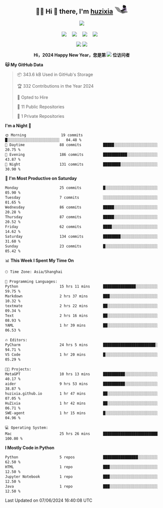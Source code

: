 <div align="center">

## :woman_technologist: Hi 👋 there, I'm [huzixia](https://huzixia.github.io/) <img height="30" src="images/work.gif" />

  <!-- dynamic typing effect 动态打字效果 -->
  <div>
    <a href="https://huzixia.github.io/">
      <img src="https://readme-typing-svg.demolab.com?font=Fira+Code&pause=1000&width=435&lines=console.log(%22Hello%2C%20World%22);胡同学祝您心想事成!&center=true&size=27" />
    </a>
  </div>

  <div>&nbsp;</div>

  <!-- profile logo 个人资料徽标 -->
  <div>
    <a href="https://huzixia.github.io/"><img src="https://img.shields.io/badge/Website-博客-orange" /></a>&emsp;
    <a href="https://www.zhihu.com/people/hu-zi-xia-91"><img src="https://img.shields.io/badge/ZhiHu-知乎-blue" /></a>&emsp;
    <a href="https://twitter.com/zixia80631/"><img src="https://img.shields.io/badge/Twitter-推特-black" /></a>&emsp;
    <a href="https://github.com/HuZixia/Text2Video/assets/38995480/244e64be-3dc4-46bb-8aff-523d8a235a1e"><img src="https://img.shields.io/badge/WeChat-微信-07c160" /></a>&emsp;

  </div>

[//]: # (### Github Stats)

 <p>
   <img src="https://github-readme-stats.vercel.app/api?username=HuZixia&rank_icon=github&theme=react&border_color=61dafb&hide_border=true" />
   <img src="https://github-readme-stats.vercel.app/api/top-langs/?username=HuZixia&hide=c%23,powershell,Mathematica,Ruby,Objective-C,Objective-C%2b%2b,Cuda&title_color=61dafb&text_color=ffffff&icon_color=61dafb&bg_color=20232a&langs_count=8&layout=compact&border_color=61dafb&hide_border=true&size_weight=0.5&count_weight=0.5" />
 </p>

</div>

<div align="center"><b>Hi，2024 Happy New Year，您是第 <img src="https://profile-counter.glitch.me/HuZixia/count.svg"></img> 位访问者</b></div>


[//]: # (*   Github Stats)
[//]: # (![Top Langs]&#40;https://github-readme-stats.vercel.app/api/top-langs/?username=HuZixia\&layout=compact&#41;)
[//]: # (![HuZixia's GitHub stats]&#40;https://github-readme-stats.vercel.app/api?username=HuZixia\&rank_icon=github&theme=tokyonight&#41;)


<!--START_SECTION:waka-->
**🐱 My GitHub Data** 

> 📦 343.6 kB Used in GitHub's Storage 
 > 
> 🏆 332 Contributions in the Year 2024
 > 
> 💼 Opted to Hire
 > 
> 📜 11 Public Repositories 
 > 
> 🔑 1 Private Repositories 
 > 
**I'm a Night 🦉** 

```text
🌞 Morning                19 commits          █░░░░░░░░░░░░░░░░░░░░░░░░   04.48 % 
🌆 Daytime                88 commits          █████░░░░░░░░░░░░░░░░░░░░   20.75 % 
🌃 Evening                186 commits         ███████████░░░░░░░░░░░░░░   43.87 % 
🌙 Night                  131 commits         ████████░░░░░░░░░░░░░░░░░   30.90 % 
```
📅 **I'm Most Productive on Saturday** 

```text
Monday                   25 commits          █░░░░░░░░░░░░░░░░░░░░░░░░   05.90 % 
Tuesday                  7 commits           ░░░░░░░░░░░░░░░░░░░░░░░░░   01.65 % 
Wednesday                86 commits          █████░░░░░░░░░░░░░░░░░░░░   20.28 % 
Thursday                 87 commits          █████░░░░░░░░░░░░░░░░░░░░   20.52 % 
Friday                   62 commits          ████░░░░░░░░░░░░░░░░░░░░░   14.62 % 
Saturday                 134 commits         ████████░░░░░░░░░░░░░░░░░   31.60 % 
Sunday                   23 commits          █░░░░░░░░░░░░░░░░░░░░░░░░   05.42 % 
```


📊 **This Week I Spent My Time On** 

```text
🕑︎ Time Zone: Asia/Shanghai

💬 Programming Languages: 
Python                   15 hrs 11 mins      ███████████████░░░░░░░░░░   59.75 % 
Markdown                 2 hrs 37 mins       ███░░░░░░░░░░░░░░░░░░░░░░   10.32 % 
textmate                 2 hrs 22 mins       ██░░░░░░░░░░░░░░░░░░░░░░░   09.34 % 
Text                     2 hrs 16 mins       ██░░░░░░░░░░░░░░░░░░░░░░░   08.93 % 
YAML                     1 hr 39 mins        ██░░░░░░░░░░░░░░░░░░░░░░░   06.53 % 

🔥 Editors: 
PyCharm                  24 hrs 5 mins       ████████████████████████░   94.71 % 
VS Code                  1 hr 20 mins        █░░░░░░░░░░░░░░░░░░░░░░░░   05.29 % 

🐱‍💻 Projects: 
MetaGPT                  10 hrs 13 mins      ██████████░░░░░░░░░░░░░░░   40.17 % 
aider                    9 hrs 53 mins       ██████████░░░░░░░░░░░░░░░   38.87 % 
huzixia.github.io        1 hr 47 mins        ██░░░░░░░░░░░░░░░░░░░░░░░   07.05 % 
HuZixia                  1 hr 42 mins        ██░░░░░░░░░░░░░░░░░░░░░░░   06.71 % 
SWE-agent                1 hr 15 mins        █░░░░░░░░░░░░░░░░░░░░░░░░   04.96 % 

💻 Operating System: 
Mac                      25 hrs 26 mins      █████████████████████████   100.00 % 
```

**I Mostly Code in Python** 

```text
Python                   5 repos             ████████████████░░░░░░░░░   62.50 % 
HTML                     1 repo              ███░░░░░░░░░░░░░░░░░░░░░░   12.50 % 
Jupyter Notebook         1 repo              ███░░░░░░░░░░░░░░░░░░░░░░   12.50 % 
Java                     1 repo              ███░░░░░░░░░░░░░░░░░░░░░░   12.50 % 
```




 Last Updated on 07/06/2024 16:40:08 UTC
<!--END_SECTION:waka-->


<!--
**HuZixia/HuZixia** is a ✨ _special_ ✨ repository because its `README.md` (this file) appears on your GitHub profile.

Here are some ideas to get you started:

- 🔭 I’m currently working on ...
- 🌱 I’m currently learning ...
- 👯 I’m looking to collaborate on ...
- 🤔 I’m looking for help with ...
- 💬 Ask me about ...
- 📫 How to reach me: ...
- 😄 Pronouns: ...
- ⚡ Fun fact: ...
-->
